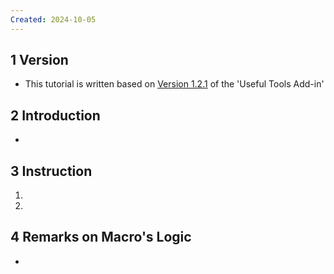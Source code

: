 ```yaml
---
Created: 2024-10-05
---
```

## 1	Version
- This tutorial is written based on <u>Version 1.2.1</u> of the 'Useful Tools Add-in'
## 2	Introduction
- 
## 3	Instruction
1. 
2. 

## 4	Remarks on Macro's Logic
- 